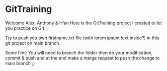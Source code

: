 # GitTraining


Welcome Alex, Anthony & Irfan
Here is the GitTraining project I created to let you practice on Git

Try to push you own firstname.txt file (with lorem ipsum text inside?) in this git project on main branch.

Some hint: You will need to branch the folder then do your modification, commit & push and at the end make a merge request to push the change to main branch ;)
